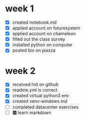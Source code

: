 # week 1

* [x] created notebook.md
* [x] applied account on futuresystem
* [x] applied account on chameleon
* [x] filled out the class survey
* [x] installed python on computer
* [x] posted bio on piazza

# week 2

* [x] received hid on github
* [x] readme.yml is correct
* [x] created virtual python3 env
* [x] created venv-windows.md
* [ ] completed datacenter exercises
* [ ] :o2: learn markdown

